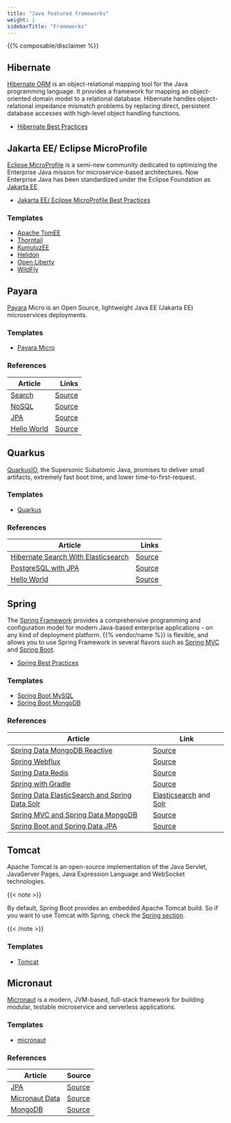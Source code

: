 ```yaml
---
title: "Java featured frameworks"
weight: 1
sidebarTitle: "Frameworks"
---
```


{{% composable/disclaimer %}}

## Hibernate

[Hibernate ORM](https://hibernate.org/) is an object-relational mapping tool for the Java programming language. It provides a framework for mapping an object-oriented domain model to a relational database. Hibernate handles object-relational impedance mismatch problems by replacing direct, persistent database accesses with high-level object handling functions.

*   [Hibernate Best Practices](/guides/hibernate/deploy.md)

## Jakarta EE/ Eclipse MicroProfile

[Eclipse MicroProfile](https://microprofile.io/) is a semi-new community dedicated to optimizing the Enterprise Java mission for microservice-based architectures. Now Enterprise Java has been standardized under the Eclipse Foundation as [Jakarta EE](https://jakarta.ee/).

*   [Jakarta EE/ Eclipse MicroProfile Best Practices](/guides/jakarta/deploy.md)

### Templates

*   [Apache TomEE](https://github.com/platformsh-templates/microprofile-tomee)
*   [Thorntail](https://github.com/platformsh-templates/microprofile-thorntail)
*   [KumuluzEE](https://github.com/platformsh-templates/microprofile-kumuluzee)
*   [Helidon](https://github.com/platformsh-templates/microprofile-helidon)
*   [Open Liberty](https://github.com/platformsh-templates/microprofile-openliberty)
*   [WildFly](https://github.com/platformsh-templates/microprofile-wildfly/)

## Payara

[Payara](https://www.payara.fish/) Micro is an Open Source, lightweight Java EE (Jakarta EE) microservices deployments.

### Templates

*   [Payara Micro](https://github.com/platformsh-templates/microprofile-payara)

### References

| Article                                                                                 |                                                                            Links |
| --------------------------------------------------------------------------------------- | -------------------------------------------------------------------------------: |
| [Search](https://www.payara.fish/page/payara-platform-and-paas-with-platform-sh/)       | [Source](https://github.com/platformsh-examples/payara-micro/tree/master/search) |
| [NoSQL](https://dzone.com/articles/whats-new-with-jakarta-nosql-part-i-introduction-t)  |  [Source](https://github.com/platformsh-examples/payara-micro/tree/master/nosql) |
| [JPA](https://platform.sh/blog/2019/eclipse-microprofiles-gain-agility-release-faster/) |    [Source](https://github.com/platformsh-examples/payara-micro/tree/master/jpa) |
| [Hello World](https://www.payara.fish/page/payara-platform-and-paas-with-platform-sh/)  |  [Source](https://github.com/platformsh-examples/payara-micro/tree/master/hello) |

## Quarkus

[QuarkusIO](https://quarkus.io/), the Supersonic Subatomic Java, promises to deliver small artifacts, extremely fast boot time, and lower time-to-first-request.

### Templates

*   [Quarkus](https://github.com/platformsh-templates/quarkus)

### References

| Article                                                                                                                |                                                                              Links |
| ---------------------------------------------------------------------------------------------------------------------- | ---------------------------------------------------------------------------------: |
| [Hibernate Search With Elasticsearch](https://dzone.com/articles/deploy-quarkus-faster-in-the-cloud-with-platformsh-1) | [Source](https://github.com/platformsh-examples/quarkus/tree/master/elasticsearch) |
| [PostgreSQL with JPA](https://dzone.com/articles/quarkus-supersonic-subatomic-java-deploy-faster-in)                   |           [Source](https://github.com/platformsh-examples/quarkus/tree/master/jpa) |
| [Hello World](https://dzone.com/articles/quarkus-supersonic-subatomic-java-goes-faster-in-t)                           |                          [Source](https://github.com/platformsh-templates/quarkus) |

## Spring

The [Spring Framework](https://spring.io/projects/spring-framework) provides a comprehensive programming and configuration model for modern Java-based enterprise applications - on any kind of deployment platform. {{% vendor/name %}} is flexible, and allows you to use Spring Framework in several flavors such as [Spring MVC](https://docs.spring.io/spring/docs/current/spring-framework-reference/web.html) and [Spring Boot](https://spring.io/projects/spring-boot).

*   [Spring Best Practices](../../guides/spring/_index.md)

### Templates

*   [Spring Boot MySQL](https://github.com/platformsh-templates/spring-boot-maven-mysql)
*   [Spring Boot MongoDB](https://github.com/platformsh-templates/spring-mvc-maven-mongodb)

### References

| Article                                                                                                                                           | Link                                                                                                                                                                                                                  |
| ------------------------------------------------------------------------------------------------------------------------------------------------- | --------------------------------------------------------------------------------------------------------------------------------------------------------------------------------------------------------------------- |
| [Spring Data MongoDB Reactive](https://dzone.com/articles/introduction-to-spring-data-mongodb-reactive-and-h)                                     | [Source](https://github.com/platformsh/java-quick-start/tree/master/spring/spring-mongodb-reactive)                                                                                                                   |
| [Spring Webflux](https://dzone.com/articles/introduction-of-spring-webflux-and-how-to-apply-cl)                                                   | [Source](https://github.com/platformsh/java-quick-start/tree/master/spring/spring-webflux)                                                                                                                            |
| [Spring Data Redis](https://platform.sh/blog/2019/spring-data-redis-in-the-cloud/)                                                                | [Source](https://github.com/platformsh/java-quick-start/tree/master/spring/spring-boot-maven-redis)                                                                                                                   |
| [Spring with Gradle](https://platform.sh/blog/2019/simplify-your-script-build-with-gradle/)                                                       | [Source](https://github.com/platformsh-templates/spring-boot-gradle-mysql)                                                                                                                                            |
| [Spring Data ElasticSearch and Spring Data Solr](https://platform.sh/blog/2019/elasticsearch-vs-solr-have-both-with-spring-data-and-platform.sh/) | [Elasticsearch](https://github.com/platformsh/java-quick-start/tree/master/spring/spring-mvc-maven-elasticsearch) and [Solr](https://github.com/platformsh/java-quick-start/tree/master/spring/spring-mvc-maven-solr) |
| [Spring MVC and Spring Data MongoDB](https://platform.sh/blog/2019/spring-mvc-and-mongodb-a-match-made-in-platform.sh-heaven/)                    | [Source](https://github.com/platformsh/java-quick-start/tree/master/spring/spring-mvc-maven-mongodb)                                                                                                                  |
| [Spring Boot and Spring Data JPA](https://platform.sh/blog/2019/java-hello-world-at-platform.sh/)                                                 | [Source](https://github.com/platformsh-templates/spring-boot-maven-mysql)                                                                                                                                             |

## Tomcat

Apache Tomcat is an open-source implementation of the Java Servlet,  JavaServer Pages, Java Expression Language and WebSocket technologies.

{{< note >}}

By default, Spring Boot provides an embedded Apache Tomcat build.
So if you want to use Tomcat with Spring, check the [Spring section](#spring).

{{< /note >}}

### Templates

*   [Tomcat](https://github.com/platformsh-templates/tomcat)

## Micronaut

[Micronaut](https://micronaut.io/) is a modern, JVM-based, full-stack framework for building modular, testable microservice and serverless applications.

### Templates

*   [micronaut](https://github.com/platformsh-templates/micronaut)

### References

| Article                                                     | Source                                                                                |
| ----------------------------------------------------------- | ------------------------------------------------------------------------------------- |
| [JPA](https://dzone.com/articles/micronaut-cloud-jpa)       | [Source](https://github.com/platformsh-examples/micronaut/tree/master/jpa)            |
| [Micronaut Data](https://dzone.com/articles/micronaut-data) | [Source](https://github.com/platformsh-examples/micronaut/tree/master/micronaut-data) |
| [MongoDB](https://dzone.com/articles/micronaut-mongodb)     | [Source](https://github.com/platformsh-examples/micronaut/tree/master/mongodb)        |
